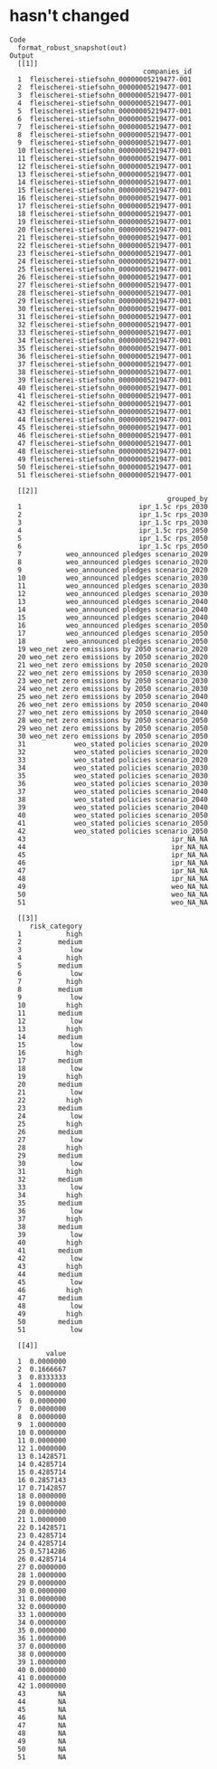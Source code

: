 # hasn't changed

    Code
      format_robust_snapshot(out)
    Output
      [[1]]
                                     companies_id
      1  fleischerei-stiefsohn_00000005219477-001
      2  fleischerei-stiefsohn_00000005219477-001
      3  fleischerei-stiefsohn_00000005219477-001
      4  fleischerei-stiefsohn_00000005219477-001
      5  fleischerei-stiefsohn_00000005219477-001
      6  fleischerei-stiefsohn_00000005219477-001
      7  fleischerei-stiefsohn_00000005219477-001
      8  fleischerei-stiefsohn_00000005219477-001
      9  fleischerei-stiefsohn_00000005219477-001
      10 fleischerei-stiefsohn_00000005219477-001
      11 fleischerei-stiefsohn_00000005219477-001
      12 fleischerei-stiefsohn_00000005219477-001
      13 fleischerei-stiefsohn_00000005219477-001
      14 fleischerei-stiefsohn_00000005219477-001
      15 fleischerei-stiefsohn_00000005219477-001
      16 fleischerei-stiefsohn_00000005219477-001
      17 fleischerei-stiefsohn_00000005219477-001
      18 fleischerei-stiefsohn_00000005219477-001
      19 fleischerei-stiefsohn_00000005219477-001
      20 fleischerei-stiefsohn_00000005219477-001
      21 fleischerei-stiefsohn_00000005219477-001
      22 fleischerei-stiefsohn_00000005219477-001
      23 fleischerei-stiefsohn_00000005219477-001
      24 fleischerei-stiefsohn_00000005219477-001
      25 fleischerei-stiefsohn_00000005219477-001
      26 fleischerei-stiefsohn_00000005219477-001
      27 fleischerei-stiefsohn_00000005219477-001
      28 fleischerei-stiefsohn_00000005219477-001
      29 fleischerei-stiefsohn_00000005219477-001
      30 fleischerei-stiefsohn_00000005219477-001
      31 fleischerei-stiefsohn_00000005219477-001
      32 fleischerei-stiefsohn_00000005219477-001
      33 fleischerei-stiefsohn_00000005219477-001
      34 fleischerei-stiefsohn_00000005219477-001
      35 fleischerei-stiefsohn_00000005219477-001
      36 fleischerei-stiefsohn_00000005219477-001
      37 fleischerei-stiefsohn_00000005219477-001
      38 fleischerei-stiefsohn_00000005219477-001
      39 fleischerei-stiefsohn_00000005219477-001
      40 fleischerei-stiefsohn_00000005219477-001
      41 fleischerei-stiefsohn_00000005219477-001
      42 fleischerei-stiefsohn_00000005219477-001
      43 fleischerei-stiefsohn_00000005219477-001
      44 fleischerei-stiefsohn_00000005219477-001
      45 fleischerei-stiefsohn_00000005219477-001
      46 fleischerei-stiefsohn_00000005219477-001
      47 fleischerei-stiefsohn_00000005219477-001
      48 fleischerei-stiefsohn_00000005219477-001
      49 fleischerei-stiefsohn_00000005219477-001
      50 fleischerei-stiefsohn_00000005219477-001
      51 fleischerei-stiefsohn_00000005219477-001
      
      [[2]]
                                           grouped_by
      1                             ipr_1.5c rps_2030
      2                             ipr_1.5c rps_2030
      3                             ipr_1.5c rps_2030
      4                             ipr_1.5c rps_2050
      5                             ipr_1.5c rps_2050
      6                             ipr_1.5c rps_2050
      7           weo_announced pledges scenario_2020
      8           weo_announced pledges scenario_2020
      9           weo_announced pledges scenario_2020
      10          weo_announced pledges scenario_2030
      11          weo_announced pledges scenario_2030
      12          weo_announced pledges scenario_2030
      13          weo_announced pledges scenario_2040
      14          weo_announced pledges scenario_2040
      15          weo_announced pledges scenario_2040
      16          weo_announced pledges scenario_2050
      17          weo_announced pledges scenario_2050
      18          weo_announced pledges scenario_2050
      19 weo_net zero emissions by 2050 scenario_2020
      20 weo_net zero emissions by 2050 scenario_2020
      21 weo_net zero emissions by 2050 scenario_2020
      22 weo_net zero emissions by 2050 scenario_2030
      23 weo_net zero emissions by 2050 scenario_2030
      24 weo_net zero emissions by 2050 scenario_2030
      25 weo_net zero emissions by 2050 scenario_2040
      26 weo_net zero emissions by 2050 scenario_2040
      27 weo_net zero emissions by 2050 scenario_2040
      28 weo_net zero emissions by 2050 scenario_2050
      29 weo_net zero emissions by 2050 scenario_2050
      30 weo_net zero emissions by 2050 scenario_2050
      31            weo_stated policies scenario_2020
      32            weo_stated policies scenario_2020
      33            weo_stated policies scenario_2020
      34            weo_stated policies scenario_2030
      35            weo_stated policies scenario_2030
      36            weo_stated policies scenario_2030
      37            weo_stated policies scenario_2040
      38            weo_stated policies scenario_2040
      39            weo_stated policies scenario_2040
      40            weo_stated policies scenario_2050
      41            weo_stated policies scenario_2050
      42            weo_stated policies scenario_2050
      43                                    ipr_NA_NA
      44                                    ipr_NA_NA
      45                                    ipr_NA_NA
      46                                    ipr_NA_NA
      47                                    ipr_NA_NA
      48                                    ipr_NA_NA
      49                                    weo_NA_NA
      50                                    weo_NA_NA
      51                                    weo_NA_NA
      
      [[3]]
         risk_category
      1           high
      2         medium
      3            low
      4           high
      5         medium
      6            low
      7           high
      8         medium
      9            low
      10          high
      11        medium
      12           low
      13          high
      14        medium
      15           low
      16          high
      17        medium
      18           low
      19          high
      20        medium
      21           low
      22          high
      23        medium
      24           low
      25          high
      26        medium
      27           low
      28          high
      29        medium
      30           low
      31          high
      32        medium
      33           low
      34          high
      35        medium
      36           low
      37          high
      38        medium
      39           low
      40          high
      41        medium
      42           low
      43          high
      44        medium
      45           low
      46          high
      47        medium
      48           low
      49          high
      50        medium
      51           low
      
      [[4]]
             value
      1  0.0000000
      2  0.1666667
      3  0.8333333
      4  1.0000000
      5  0.0000000
      6  0.0000000
      7  0.0000000
      8  0.0000000
      9  1.0000000
      10 0.0000000
      11 0.0000000
      12 1.0000000
      13 0.1428571
      14 0.4285714
      15 0.4285714
      16 0.2857143
      17 0.7142857
      18 0.0000000
      19 0.0000000
      20 0.0000000
      21 1.0000000
      22 0.1428571
      23 0.4285714
      24 0.4285714
      25 0.5714286
      26 0.4285714
      27 0.0000000
      28 1.0000000
      29 0.0000000
      30 0.0000000
      31 0.0000000
      32 0.0000000
      33 1.0000000
      34 0.0000000
      35 0.0000000
      36 1.0000000
      37 0.0000000
      38 0.0000000
      39 1.0000000
      40 0.0000000
      41 0.0000000
      42 1.0000000
      43        NA
      44        NA
      45        NA
      46        NA
      47        NA
      48        NA
      49        NA
      50        NA
      51        NA
      

